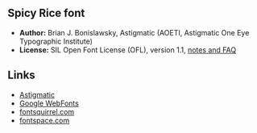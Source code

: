 ## Spicy Rice font

* **Author:** Brian J. Bonislawsky, Astigmatic (AOETI, Astigmatic One Eye Typographic Institute)
* **License:** SIL Open Font License (OFL), version 1.1, [notes and FAQ](http://scripts.sil.org/OFL)

## Links

* [Astigmatic](http://www.astigmatic.com/)
* [Google WebFonts](https://www.google.com/webfonts/specimen/Spicy+Rice)
* [fontsquirrel.com](https://www.fontsquirrel.com/fonts/spicy-rice)
* [fontspace.com](https://www.fontspace.com/astigmatic-one-eye-typographic-institute/spicy-rice)
